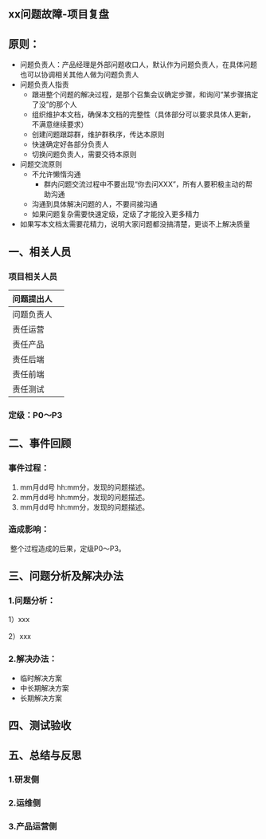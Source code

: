 ## xx问题故障-项目复盘

## 原则：

- 问题负责人：产品经理是外部问题收口人，默认作为问题负责人，在具体问题也可以协调相关其他人做为问题负责人
- 问题负责人指责
  - 跟进整个问题的解决过程，是那个召集会议确定步骤，和询问“某步骤搞定了没”的那个人
  - 组织维护本文档，确保本文档的完整性（具体部分可以要求具体人更新，不满意继续要求）
  - 创建问题跟踪群，维护群秩序，传达本原则
  - 快速确定好各部分负责人
  - 切换问题负责人，需要交待本原则
- 问题交流原则
  - 不允许懒惰沟通
    - 群内问题交流过程中不要出现“你去问XXX”，所有人要积极主动的帮助沟通
  - 沟通到具体解决问题的人，不要间接沟通
  - 如果问题复杂需要快速定级，定级了才能投入更多精力
- 如果写本文档太需要花精力，说明大家问题都没搞清楚，更谈不上解决质量

## 一、相关人员

### 项目相关人员

| 问题提出人 |      |
| ---------- | ---- |
| 问题负责人 |      |
| 责任运营   |      |
| 责任产品   |      |
| 责任后端   |      |
| 责任前端   |      |
| 责任测试   |      |

### 定级：P0～P3

## 二、事件回顾

### 事件过程：

1. mm月dd号 hh:mm分，发现的问题描述。
2. mm月dd号 hh:mm分，发现的问题描述。
3. mm月dd号 hh:mm分，发现的问题描述。

### 造成影响：

​       整个过程造成的后果，定级P0～P3。

## 三、问题分析及解决办法

### 1.问题分析：

1）xxx

2）xxx

### 2.解决办法：

- 临时解决方案
- 中长期解决方案
- 长期解决方案

## 四、测试验收



## 五、总结与反思

### 1.研发侧

### 2.运维侧

### 3.产品运营侧







